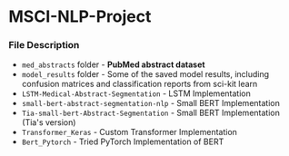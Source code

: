 # MSCI-NLP-Project

### File Description

- ```med_abstracts``` folder - **PubMed abstract dataset**
- ```model_results``` folder - Some of the saved model results, including confusion matrices and classification reports from sci-kit learn
- ```LSTM-Medical-Abstract-Segmentation``` - LSTM Implementation
- ```small-bert-abstract-segmentation-nlp``` - Small BERT Implementation
- ```Tia-small-bert-Abstract-Segmentation``` - Small BERT Implementation (Tia's version)
- ```Transformer_Keras``` - Custom Transformer Implementation
- ```Bert_Pytorch``` - Tried PyTorch Implementation of BERT
